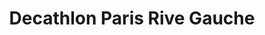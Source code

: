 ---
title: "Decathlon Paris Rive Gauche"
url: /paris/decathlon-paris-rive-gauche-avenue-de-france/
shop: Sport
---